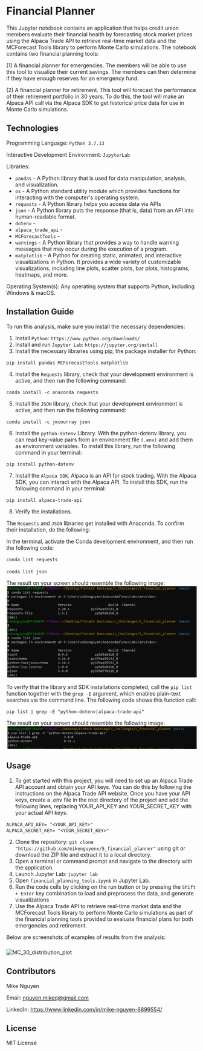 # Financial Planner

This Jupyter notebook contains an application that helps credit union members evaluate their financial health by forecasting stock market prices using the Alpaca Trade API to retrieve real-time market data and the MCForecast Tools library to perform Monte Carlo simulations. The notebook contains two financial planning tools: 

(1) A financial planner for emergencies. The members will be able to use this tool to visualize their current savings. The members can then determine if they have enough reserves for an emergency fund.

(2) A financial planner for retirement. This tool will forecast the performance of their retirement portfolio in 30 years. To do this, the tool will make an Alpaca API call via the Alpaca SDK to get historical price data for use in Monte Carlo simulations.

## Technologies

Programming Language: `Python 3.7.13`

Interactive Development Environment: `JupyterLab`


Libraries: 
- `pandas` - A Python library that is used for data manipulation, analysis, and visualization. 
- `os` - A Python standard utility module which provides functions for interacting with the computer's operating system.
- `requests` - A Python library helps you access data via APIs
- `json` - A Python library puts the response (that is, data) from an API into human-readable format.
- `dotenv` - 
- `alpaca_trade_api` -
- `MCForecastTools` - 
- `warnings` - A Python library that provides a way to handle warning messages that may occur during the execution of a program.
- `matplotlib` - A Python for creating static, animated, and interactive visualizations in Python. It provides a wide variety of customizable visualizations, including line plots, scatter plots, bar plots, histograms, heatmaps, and more.


Operating System(s):  Any operating system that supports Python, including Windows & macOS.

## Installation Guide

To run this analysis, make sure you install the necessary dependencies:

1. Install `Python`: `https://www.python.org/downloads/`
2. Install and run `Jupyter Lab`: `https://jupyter.org/install`
3. Install the necessary libraries using pip, the package installer for Python:
```
pip install pandas MCForecastTools matplotlib
```
4. Install the `Requests` library, check that your development environment is active, and then run the following command:
```
conda install -c anaconda requests
```
5. Install the `JSON` library, check that your development environment is active, and then run the following command:
```
conda install -c jmcmurray json
```
6. Install the `python-dotenv` Library. With the python-dotenv library, you can read key-value pairs from an environment file `(.env)` and add them as environment variables. To install this library, run the following command in your terminal:
```
pip install python-dotenv
```
7. Install the `Alpaca SDK`. Alpaca is an API for stock trading. With the Alpaca SDK, you can interact with the Alpaca API. To install this SDK, run the following command in your terminal:
```
pip install alpaca-trade-api
```
8. Verify the installations. 

The `Requests` and `JSON` libraries get installed with Anaconda. To confirm their installation, do the following: 

In the terminal, activate the Conda development environment, and then run the following code:
```
conda list requests

conda list json
```
The result on your screen should resemble the following image:
![verify_requests_json](verify_requests_json.png)

To verify that the library and SDK installations completed, call the `pip list` function together with the `grep -E` argument, which enables plain-text searches via the command line. The following code shows this function call:
```
pip list | grep -E "python-dotenv|alpaca-trade-api"
```
The result on your screen should resemble the following image:
![verify_alpaca_dotenv](verify_alpaca_dotenv.png)



## Usage

1. To get started with this project, you will need to set up an Alpaca Trade API account and obtain your API keys. You can do this by following the instructions on the Alpaca Trade API website. Once you have your API keys, create a .env file in the root directory of the project and add the following lines, replacing YOUR_API_KEY and YOUR_SECRET_KEY with your actual API keys:

```
ALPACA_API_KEY= "<YOUR_API_KEY>"
ALPACA_SECRET_KEY= "<YOUR_SECRET_KEY>"
```

2. Clone the repository: `git clone "https://github.com/mikenguyenx/5_financial_planner"` using git or download the ZIP file and extract it to a local directory.
3. Open a terminal or command prompt and navigate to the directory with the application.
4. Launch Jupyter Lab: `jupyter lab`
5. Open `financial_planning_tools.ipynb` in Jupyter Lab.
6. Run the code cells by clicking on the run button or by pressing the `Shift + Enter` key combination to load and preprocess the data, and generate visualizations
7. Use the Alpaca Trade API to retrieve real-time market data and the MCForecast Tools library to perform Monte Carlo simulations as part of the financial planning tools provided to evaluate financial plans for both emergencies and retirement.

Below are screenshots of examples of results from the analysis:

### <Probability Distribution of Monte Carlo Simulation> 

![MC_30_distribution_plot]()


## Contributors

Mike Nguyen

Email: nguyen.mikeq@gmail.com

LinkedIn: https://www.linkedin.com/in/mike-nguyen-6899554/

## License

MIT License

